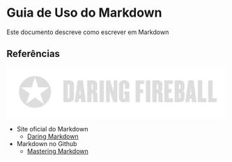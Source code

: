 # Guia de Uso do Markdown

Este documento descreve como escrever em Markdown

## Referências

![Daring Fireball](daring-fireball.png)

* Site oficial do Markdown
  * [Daring Markdown](https://daringfireball.net/) 
* Markdown no Github
  * [Mastering Markdown](https://guides.github.com/features/mastering-markdown/)

